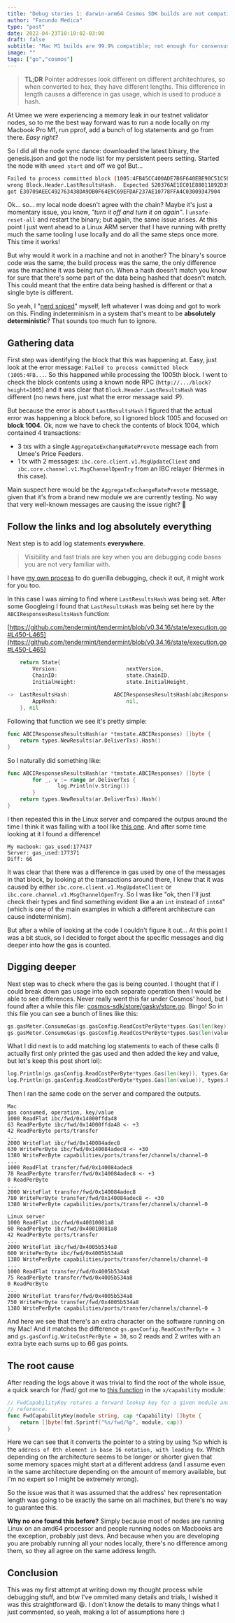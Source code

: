 ```yaml
---
title: "Debug stories 1: darwin-arm64 Cosmos SDK builds are not compatible with other archs"
author: "Facundo Medica"
type: "post"
date: 2022-04-23T10:10:02-03:00
draft: false
subtitle: "Mac M1 builds are 99.9% compatible; not enough for consensus lol"
image: ""
tags: ["go","cosmos"]
---
```


> **TL;DR** Pointer addresses look different on different architechtures, so when converted to hex, they have different
lengths. This difference in length causes a difference in gas usage, which is used to produce a hash.

At Umee we were experiencing a memory leak in our testnet validator nodes, so to me the best way forward was to run a node locally on my Macbook Pro M1, run pprof, add a bunch of log statements and go from there. _Easy right?_

So I did all the node sync dance: downloaded the latest binary, the genesis.json and got the node list for my persistent peers setting. Started the node with `umeed start` and off we go! But...

```bash
Failed to process committed block (1005:4FB45CC400ADE7B6F640EBE90C51C5EB58C0161D65C9F0B56771914C2F2E6A7D):
wrong Block.Header.LastResultsHash.  Expected 520376AE1EC01E88011892D398C88ADA48EB941F6DC975DCA45125C4398A8D44,
got E30709AEEC492763438DA9DB0F64E9C69EFDAF237AE10778FFA4C03009347904
```

Ok... so... my local node doesn't agree with the chain? Maybe it's just a momentary issue, you know, _"turn it off and turn it on again"_. I `unsafe-reset-all` and restart the binary; but again, the same issue arises. At this point I just went ahead to a Linux ARM server that I have running with pretty much the same tooling I use locally and do all the same steps once more. This time it works!

But why would it work in a machine and not in another? The binary's source code was the same, the build process was the same, the only difference was the machine it was being run on. When a hash doesn't match you know for sure that there's some part of the data being hashed that doesn't match. This could meant that the entire data being hashed is different or that a single byte is different.

So yeah, I "[nerd sniped](https://xkcd.com/356/)" myself, left whatever I was doing and got to work on this. Finding indeterminism in a system that's meant to be **absolutely deterministic**? That sounds too much fun to ignore.

## Gathering data

First step was identifying the block that this was happening at. Easy, just look at the error message: `Failed to process committed block (1005:4FB...`. So this happened while processing the 1005th block. I went to check the block contents using a known node RPC (`http://.../block?height=1005`) and it was clear that `Block.Header.LastResultsHash` was different (no news here, just what the error message said :P).

But because the error is about `LastResultsHash` I figured that the actual error was happening a block before, so I ignored block 1005 and focused on **block 1004**. Ok, now we have to check the contents of block 1004, which contained 4 transactions:

- 3 txs with a single `AggregateExchangeRatePrevote` message each from Umee's Price Feeders.
- 1 tx with 2 messages: `ibc.core.client.v1.MsgUpdateClient` and `ibc.core.channel.v1.MsgChannelOpenTry` from an IBC relayer (Hermes in this case).

Main suspect here would be the `AggregateExchangeRatePrevote` message, given that it's from a brand new module we are currently testing. No way that very well-known messages are causing the issue right? 👀

## Follow the links and log absolutely everything

Next step is to add log statements **everywhere**.

> Visibility and fast trials are key when you are debugging code bases you are not very familiar with.

I have [my own process](/posts/2022/04/23/my-debug-process/) to do guerilla debugging, check it out, it might work for you too.

In this case I was aiming to find where `LastResultsHash` was being set. After some Googleing I found that `LastResultsHash` was being set here by the `ABCIResponsesResultsHash` function:

[https://github.com/tendermint/tendermint/blob/v0.34.16/state/execution.go#L450-L465](https://github.com/tendermint/tendermint/blob/v0.34.16/state/execution.go#L450-L465)

```go
	return State{
		Version:                      nextVersion,
		ChainID:                      state.ChainID,
		InitialHeight:                state.InitialHeight,
		...
->  LastResultsHash:              ABCIResponsesResultsHash(abciResponses), <-
		AppHash:                      nil,
	}, nil
```


Following that function we see it's pretty simple:

```go
func ABCIResponsesResultsHash(ar *tmstate.ABCIResponses) []byte {
	return types.NewResults(ar.DeliverTxs).Hash()
}
```

So I naturally did something like:

```go
func ABCIResponsesResultsHash(ar *tmstate.ABCIResponses) []byte {
        for _, v := range ar.DeliverTxs {
                log.Println(v.String())
        }
	return types.NewResults(ar.DeliverTxs).Hash()
}
```

I then repeated this in the Linux server and compared the outpus around the time I think it was failing with a tool like [this one](https://text-compare.com/). And after some time looking at it I found a difference!

```
My macbook: gas_used:177437
Server: gas_used:177371
Diff: 66
```

It was clear that there was a difference in gas used by one of the messages in that block, by looking at the transactions around there, I knew that it was caused by either `ibc.core.client.v1.MsgUpdateClient` or `ibc.core.channel.v1.MsgChannelOpenTry`. So I was like "ok, then I'll just check their types and find something evident like a an `int` instead of `int64`" (which is one of the main examples in which a different architecture can cause indeterminism).

But after a while of looking at the code I couldn't figure it out... At this point I was a bit stuck, so I decided to forget about the specific messages and dig deeper into how the gas is counted.

## Digging deeper

Next step was to check where the gas is being counted. I thought that if I could break down gas usage into each separate operation then I would be able to see differences. Never really went this far under Cosmos' hood, but I found after a while this file: [cosmos-sdk/store/gaskv/store.go](https://github.com/cosmos/cosmos-sdk/blob/v0.45.2/store/gaskv/store.go). Bingo! So in this file you can see a bunch of lines like this:

```go
gs.gasMeter.ConsumeGas(gs.gasConfig.ReadCostPerByte*types.Gas(len(key)), types.GasReadPerByteDesc)
gs.gasMeter.ConsumeGas(gs.gasConfig.ReadCostPerByte*types.Gas(len(value)), types.GasReadPerByteDesc)
```

What I did next is to add matching log statements to each of these calls (I actually first only printed the gas used and then added the key and value, but let's keep this post short lol):

```go
log.Println(gs.gasConfig.ReadCostPerByte*types.Gas(len(key)), types.GasReadPerByteDesc, string(key))
log.Println(gs.gasConfig.ReadCostPerByte*types.Gas(len(value)), types.GasReadPerByteDesc, string(value))
```

Then I ran the same code on the server and compared the outputs.

```
Mac
gas consumed, operation, key/value
1000 ReadFlat ibc/fwd/0x14000ffda48
63 ReadPerByte ibc/fwd/0x14000ffda48 <- +3
42 ReadPerByte ports/transfer
...
2000 WriteFlat ibc/fwd/0x140084adec8
630 WritePerByte ibc/fwd/0x140084adec8 <- +30
1380 WritePerByte capabilities/ports/transfer/channels/channel-0
...
1000 ReadFlat transfer/fwd/0x140084adec8
78 ReadPerByte transfer/fwd/0x140084adec8 <- +3
0 ReadPerByte 
...
2000 WriteFlat transfer/fwd/0x140084adec8
780 WritePerByte transfer/fwd/0x140084adec8 <- +30
1380 WritePerByte capabilities/ports/transfer/channels/channel-0
```

```
Linux server
1000 ReadFlat ibc/fwd/0x40010081a8
60 ReadPerByte ibc/fwd/0x40010081a8
42 ReadPerByte ports/transfer
...
2000 WriteFlat ibc/fwd/0x4005b534a8
600 WritePerByte ibc/fwd/0x4005b534a8
1380 WritePerByte capabilities/ports/transfer/channels/channel-0
...
1000 ReadFlat transfer/fwd/0x4005b534a8
75 ReadPerByte transfer/fwd/0x4005b534a8
0 ReadPerByte 
...
2000 WriteFlat transfer/fwd/0x4005b534a8
750 WritePerByte transfer/fwd/0x4005b534a8
1380 WritePerByte capabilities/ports/transfer/channels/channel-0
```

And here we see that there's an extra character on the software running on my Mac! And it matches the difference `gs.gasConfig.ReadCostPerByte = 3` and `gs.gasConfig.WriteCostPerByte = 30`, so 2 reads and 2 writes with an extra byte each sums up to 66 gas points.

## The root cause

After reading the logs above it was trivial to find the root of the whole issue, a quick search for /fwd/ got me to [this function](https://github.com/cosmos/cosmos-sdk/blob/v0.45.2/x/capability/types/keys.go#L39-L43) in the `x/capability` module:

```go
// FwdCapabilityKey returns a forward lookup key for a given module and capability
// reference.
func FwdCapabilityKey(module string, cap *Capability) []byte {
	return []byte(fmt.Sprintf("%s/fwd/%p", module, cap))
}
```

Here we can see that it converts the pointer to a string by using %p which is the `address of 0th element in base 16 notation, with leading 0x`. Which depending on the architecture seems to be longer or shorter given that some memory spaces might start at a different address (and I assume even in the same architecture depending on the amount of memory available, but I'm no expert so I might be extremely wrong).

So the issue was that it was assumed that the address' hex representation length was going to be exactly the same on all machines, but there's no way to guarantee this.

**Why no one found this before?** Simply because most of nodes are running Linux on an amd64 processor and people running nodes on Macbooks are the exception, probably just devs. And because when you are developing you are probably running all your nodes locally, there's no difference among them, so they all agree on the same address length.

## Conclusion

This was my first attempt at writing down my thought process while debugging stuff, and btw I've ommited many details and trials, I wished it was this straightforward 😆. I don't know the details to many things what I just commented, so yeah, making a lot of assumptions here :)